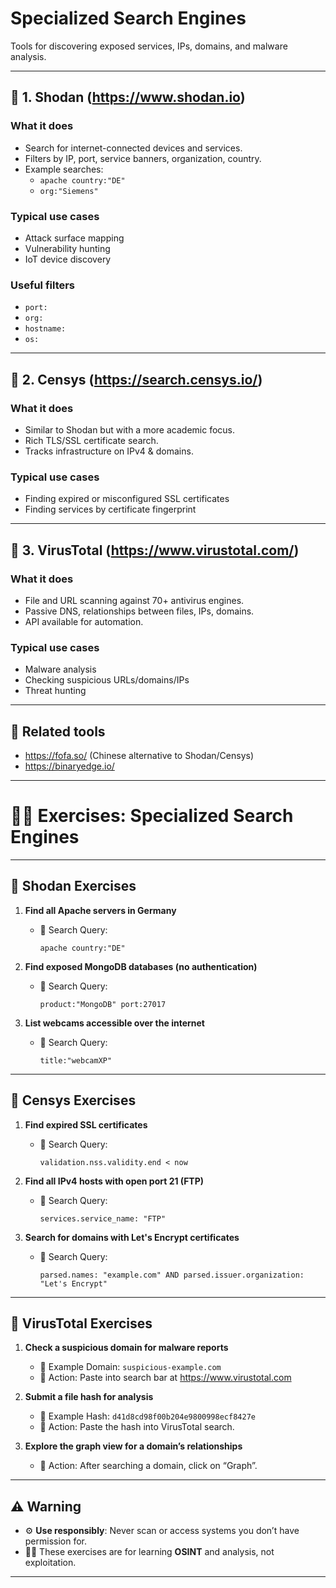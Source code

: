 # Specialized Search Engines

Tools for discovering exposed services, IPs, domains, and malware analysis.

---

## 🔎 1. Shodan (https://www.shodan.io)

### What it does
- Search for internet-connected devices and services.
- Filters by IP, port, service banners, organization, country.
- Example searches:
  - `apache country:"DE"`
  - `org:"Siemens"`

### Typical use cases
- Attack surface mapping
- Vulnerability hunting
- IoT device discovery

### Useful filters
- `port:`
- `org:`
- `hostname:`
- `os:`

---

## 🔎 2. Censys (https://search.censys.io/)

### What it does
- Similar to Shodan but with a more academic focus.
- Rich TLS/SSL certificate search.
- Tracks infrastructure on IPv4 & domains.

### Typical use cases
- Finding expired or misconfigured SSL certificates
- Finding services by certificate fingerprint

---

## 🦠 3. VirusTotal (https://www.virustotal.com/)

### What it does
- File and URL scanning against 70+ antivirus engines.
- Passive DNS, relationships between files, IPs, domains.
- API available for automation.

### Typical use cases
- Malware analysis
- Checking suspicious URLs/domains/IPs
- Threat hunting

---

## 🔗 Related tools
- https://fofa.so/ (Chinese alternative to Shodan/Censys)
- https://binaryedge.io/

---

# 🏋️‍♂️ Exercises: Specialized Search Engines

---

## 🔎 Shodan Exercises

1. **Find all Apache servers in Germany**
   - 🔑 Search Query:  
     ```
     apache country:"DE"
     ```

2. **Find exposed MongoDB databases (no authentication)**
   - 🔑 Search Query:  
     ```
     product:"MongoDB" port:27017
     ```

3. **List webcams accessible over the internet**
   - 🔑 Search Query:  
     ```
     title:"webcamXP"
     ```

---

## 🔎 Censys Exercises

1. **Find expired SSL certificates**
   - 🔑 Search Query:  
     ```
     validation.nss.validity.end < now
     ```

2. **Find all IPv4 hosts with open port 21 (FTP)**
   - 🔑 Search Query:  
     ```
     services.service_name: "FTP"
     ```

3. **Search for domains with Let's Encrypt certificates**
   - 🔑 Search Query:  
     ```
     parsed.names: "example.com" AND parsed.issuer.organization: "Let's Encrypt"
     ```

---

## 🦠 VirusTotal Exercises

1. **Check a suspicious domain for malware reports**
   - 📂 Example Domain: `suspicious-example.com`
   - 🔑 Action: Paste into search bar at https://www.virustotal.com

2. **Submit a file hash for analysis**
   - 📂 Example Hash: `d41d8cd98f00b204e9800998ecf8427e`
   - 🔑 Action: Paste the hash into VirusTotal search.

3. **Explore the graph view for a domain’s relationships**
   - 🔑 Action: After searching a domain, click on “Graph”.

---

## ⚠️ Warning
- ⚙️ **Use responsibly**: Never scan or access systems you don’t have permission for.
- 👨‍💻 These exercises are for learning **OSINT** and analysis, not exploitation.

---
